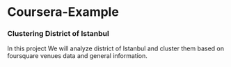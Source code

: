 # Coursera-Example

### Clustering District of Istanbul

In this project We will analyze district of Istanbul and cluster them based on foursquare venues data and general information.
